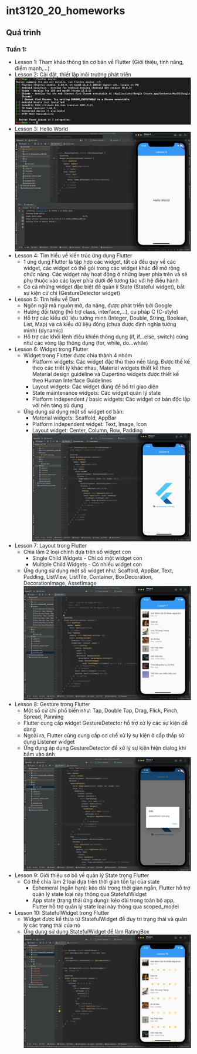 # int3120_20_homeworks

## Quá trình
### Tuần 1:
- Lesson 1: Tham khảo thông tin cơ bản về Flutter (Giới thiệu, tính năng, điểm mạnh,...)
- Lesson 2: Cài đặt, thiết lập môi trường phát triển
![img.png](imgs/flutter-doctor.png)
- Lesson 3: Hello World
![img.png](imgs/hello-world.png)
- Lesson 4: Tìm hiểu về kiến trúc ứng dụng Flutter
  - 1 ứng dụng Flutter là tập hợp các widget, tất cả đều quy về các widget, các widget có thể gói trong các widget khác để mở rộng chức năng. Các widget này hoạt động ở những layer phía trên và sẽ phụ thuộc vào các layer phía dưới để tương tác với hệ điều hành
  - Có cả những widget đặc biệt để quản lí State (Stateful widget), bắt sự kiện cử chỉ (GestureDetector widget)
- Lesson 5: Tìm hiểu về Dart
  - Ngôn ngữ mã nguồn mở, đa năng, được phát triển bởi Google
  - Hướng đối tượng (hỗ trợ class, interface,...), cú pháp C (C-style)
  - Hỗ trợ các kiểu dữ liệu tường minh (Integer, Double, String, Boolean, List, Map) và cả kiểu dữ liệu động (chưa được định nghĩa tường minh) (dynamic)
  - Hỗ trợ các khối lệnh điều khiển thông dụng (if, if...else, switch) cũng như các vòng lặp thông dụng (for, while, do...while)
- Lesson 6: Widget trong Flutter
  - Widget trong Flutter được chia thành 4 nhóm
    - Platform widgets: Các widget đặc thù theo nền tảng. Được thế kế theo các triết lý khác nhau, Material widgets thiết kế theo Material design guideline và Cupertino widgets được thiết kế theo Human Interface Guidelines
    - Layout widgets: Các widget dùng để bố trí giao diện
    - State maintenance widgets: Các widget quản lý state
    - Platform independent / basic widgets: Các widget cơ bản độc lập với nền tảng sử dụng
  - Ứng dụng sử dụng một số widget cơ bản: 
    - Material widgets: Scaffold, AppBar
    - Platform independent widget: Text, Image, Icon
    - Layout widget: Center, Column, Row, Padding
  ![img.png](imgs/lesson6.png)
- Lesson 7: Layout trong Flutter
  - Chia làm 2 loại chính dựa trên số widget con
    - Single Child Widgets - Chỉ có một widget con
    - Multiple Child Widgets - Có nhiều widget con
  - Ứng dụng sử dụng một số widget như: Scaffold, AppBar, Text, Padding, ListView, ListTile, Container, BoxDecoration, DecorationImage, AssetImage
  ![img.png](imgs/lesson7.png)
- Lesson 8: Gesture trong Flutter
  - Một số cử chỉ phổ biến như: Tap, Double Tap, Drag, Flick, Pinch, Spread, Panning
  - Flutter cung cấp widget GestureDetector hỗ trợ xử lý các sự kiện dễ dàng
  - Ngoài ra, Flutter cũng cung cấp cơ chế xử lý sự kiện ở cấp thấp sử dụng Listener widget
  - Ứng dụng áp dụng GestureDetector để xử lý sự kiện hiện dialog khi bấm vào ảnh
  ![img.png](imgs/lesson8.png)
- Lesson 9: Giới thiệu sơ bộ về quản lý State trong Flutter
  - Có thể chia làm 2 loại dựa trên thời gian tồn tại của state
    - Ephemeral (ngắn hạn): kéo dài trong thời gian ngắn, Flutter hỗ trợ quản lý state loại này thông qua StatefulWidget
    - App state (trạng thái ứng dụng): kéo dài trong toàn bộ app, Flutter hỗ trợ quản lý state loại này thông qua scoped_model
- Lesson 10: StatefulWidget trong Flutter
  - Widget được kế thừa từ StatefulWidget để duy trì trạng thái và quản lý các trạng thái của nó
  - Ứng dụng sử dụng StatefulWidget để làm RatingBox
  ![img.png](imgs/lesson10.png)
